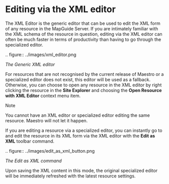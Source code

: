 # Editing via the XML editor

The XML Editor is the generic editor that can be used to edit the XML form of any resource in the MapGuide Server. If you are intimately familiar with the XML schema
of the resource in question, editing via the XML editor can often be much faster in terms of productivity than having to go through the specialized editor.

.. figure:: ../images/xml_editor.png

 *The Generic XML editor*

For resources that are not recognised by the current release of Maestro or a specialized editor does not exist, this editor will be used as a fallback. Otherwise, you can
choose to open any resource in the XML editor by right clicking the resource in the **Site Explorer** and choosing the **Open Resource with XML Editor** context menu item.

> [!NOTE]
> You cannot have an XML editor or specialized editor editing the same resource. Maestro will not let it happen.

If you are editing a resource via a specialized editor, you can instantly go to and edit the resource in its XML form via the XML editor with the **Edit as XML** toolbar
command. 

.. figure:: ../images/edit_as_xml_button.png

 *The Edit as XML command*

Upon saving the XML content in this mode, the original specialized editor will be immediately refreshed with the latest resource settings.